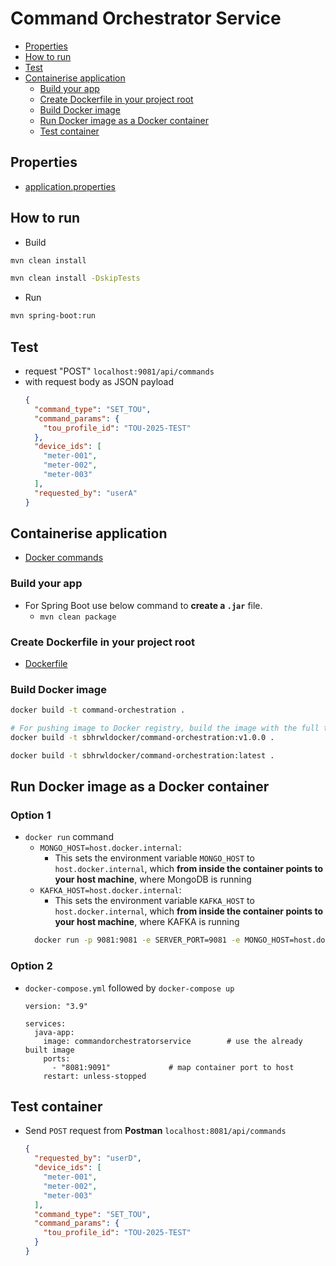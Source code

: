 # Command Orchestrator Service
- [Properties](#properties)
- [How to run](#how-to-run)
- [Test](#test)
- [Containerise application](#containerise-application)
  - [Build your app](#build-your-app)
  - [Create Dockerfile in your project root](#create-dockerfile-in-your-project-root)
  - [Build Docker image](#build-docker-image)
  - [Run Docker image as a Docker container](#run-docker-image-as-a-docker-container)
  - [Test container](#test-container)
## Properties
- [application.properties](src/main/resources/application.properties)
## How to run
- Build 
```bash
mvn clean install

mvn clean install -DskipTests
```
- Run
```bash
mvn spring-boot:run
```

## Test
- request "POST" `localhost:9081/api/commands`
- with request body as JSON payload
  ```json
  {
    "command_type": "SET_TOU",
    "command_params": {
      "tou_profile_id": "TOU-2025-TEST"
    },
    "device_ids": [
      "meter-001",
      "meter-002",
      "meter-003"
    ],
    "requested_by": "userA"
  } 
  ```

## Containerise application
- [Docker commands](https://github.com/sbhrwl/system_design/blob/main/docs/deployment/containerisation/Docker/commands/README.md)
### Build your app
- For Spring Boot use below command to **create a `.jar`** file.
  - `mvn clean package` 
### Create Dockerfile in your project root
- [Dockerfile](Dockerfile)
### Build Docker image
```bash
docker build -t command-orchestration .

# For pushing image to Docker registry, build the image with the full tag directly
docker build -t sbhrwldocker/command-orchestration:v1.0.0 .

docker build -t sbhrwldocker/command-orchestration:latest .
```
## Run Docker image as a Docker container
### Option 1
- `docker run` command
  - `MONGO_HOST=host.docker.internal`: 
    - This sets the environment variable `MONGO_HOST` to `host.docker.internal`, which **from inside the container points to your host machine**, where MongoDB is running
  - `KAFKA_HOST=host.docker.internal`:
    - This sets the environment variable `KAFKA_HOST` to `host.docker.internal`, which **from inside the container points to your host machine**, where KAFKA is running
  ```bash
    docker run -p 9081:9081 -e SERVER_PORT=9081 -e MONGO_HOST=host.docker.internal -e MONGO_PORT=27017 -e MONGO_USERNAME=root -e MONGO_PASSWORD=root123 -e KAFKA_HOST=host.docker.internal -e KAFKA_PORT=29092 --name command-orchestration command-orchestration
  ```
### Option 2
- `docker-compose.yml` followed by `docker-compose up`
  ```
  version: "3.9"
  
  services:
    java-app:
      image: commandorchestratorservice        # use the already built image
      ports:
        - "8081:9091"             # map container port to host
      restart: unless-stopped
  ```
## Test container
- Send `POST` request from **Postman** `localhost:8081/api/commands`
  ```json
  {
    "requested_by": "userD",
    "device_ids": [
      "meter-001",
      "meter-002",
      "meter-003"
    ],
    "command_type": "SET_TOU",
    "command_params": {
      "tou_profile_id": "TOU-2025-TEST"
    }
  }
  ```